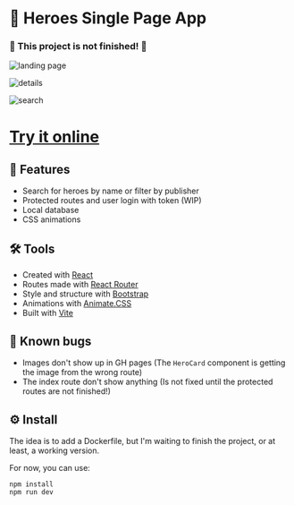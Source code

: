 # 🦸 Heroes Single Page App

### **🚧 This project is not finished! 🚧**

![landing page](https://i.imgur.com/zQEVJsH.png)

![details](https://user-images.githubusercontent.com/30263316/208209051-8cd16cf0-b5b3-4b43-b7a1-ba4e1f7a93e1.png)

![search](https://user-images.githubusercontent.com/30263316/208209122-da858658-9eb3-4bf6-b06a-ac342de5d598.png)

# [Try it online](https://alesbe.github.io/heroes-spa/)

## 🌟 Features
- Search for heroes by name or filter by publisher
- Protected routes and user login with token (WIP)
- Local database
- CSS animations

## 🛠️ Tools
- Created with [React](https://es.reactjs.org/)
- Routes made with [React Router](https://reactrouter.com/en/main)
- Style and structure with [Bootstrap](https://getbootstrap.com/)
- Animations with [Animate.CSS](https://animate.style/)
- Built with [Vite](https://vitejs.dev/)

## 🐞 Known bugs
- Images don't show up in GH pages (The `HeroCard` component is getting the image from the wrong route)
- The index route don't show anything (Is not fixed until the protected routes are not finished!)

## ⚙️ Install
The idea is to add a Dockerfile, but I'm waiting to finish the project, or at least, a working version.

For now, you can use:
```
npm install
npm run dev
```
